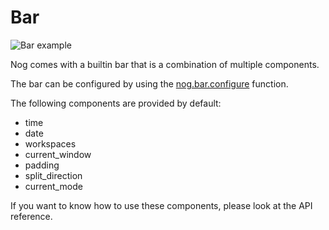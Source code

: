 # Bar

![Bar example](https://timuntersberger.github.io/nog/_media/bar.png "Bar example")

Nog comes with a builtin bar that is a combination of multiple components.

The bar can be configured by using the [nog.bar.configure]() function.

The following components are provided by default:

* time
* date
* workspaces
* current_window
* padding
* split_direction
* current_mode

If you want to know how to use these components, please look at the API reference.
